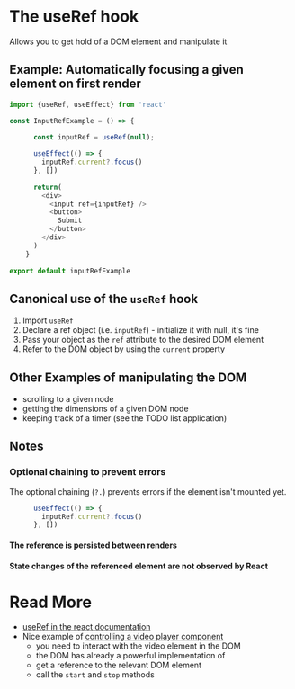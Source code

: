
# The useRef hook

Allows you to get hold of a DOM element and manipulate it 

## Example: Automatically focusing a given element on first render

```js
import {useRef, useEffect} from 'react'

const InputRefExample = () => {

	  const inputRef = useRef(null);
  
	  useEffect(() => {
	    inputRef.current?.focus()
	  }, [])
  
	  return(
	    <div>
	      <input ref={inputRef} />
	      <button>
			Submit
		  </button>
	    </div>
	  )
	}
	
export default inputRefExample
```
## Canonical use of the `useRef` hook
1. Import `useRef`
2. Declare a ref object (i.e. `inputRef`) - initialize it with null, it's fine
3. Pass your object as the `ref` attribute to the desired DOM element
4. Refer to the DOM object by using the `current` property 


## Other Examples of  manipulating the DOM 
- scrolling to a given node
- getting the dimensions of a given DOM node
- keeping track of a timer (see the TODO list application)

## Notes

### Optional chaining to prevent errors

The optional chaining (`?.`) prevents errors if the element isn't mounted yet.

```js
	  useEffect(() => {
	    inputRef.current?.focus()
	  }, [])
```

#### The reference is persisted between renders

#### State changes of the referenced element are not observed by React

# Read More

- [useRef in the react documentation](https://react.dev/learn/manipulating-the-dom-with-refs)
- Nice example of [controlling a video player component](https://react.dev/learn/synchronizing-with-effects#step-1-declare-an-effect)
	- you need to interact with the video element in the DOM 
	- the DOM has already a powerful implementation of 
	- get a reference to the relevant DOM element
	- call the `start` and `stop` methods 
